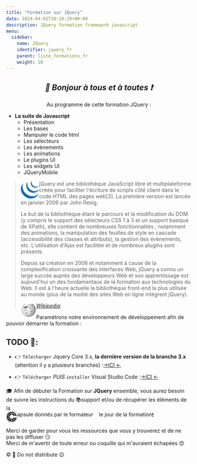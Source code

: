 ```yaml
---
title: "Formation sur JQuery"
date: 2024-04-02T10:10:29+00:00
description: JQuery formation framework javascript
menu:
  sidebar:
    name: JQuery
    identifier: jquery_fr
    parent: liste_formations_fr
    weight: 10
---
```

*<center>:loudspeaker: Bonjour à tous et à toutes :heavy_exclamation_mark:</center>*
---

<div class="d-sm-block alert alert-info " > <center>
<i class="fas fa-info-circle " style="color: blue;"></i> Au programme de cette formation JQuery : </center>
<span class="text-left">

- **La suite de Javascript**
  - Présentation
  - Les bases
  - Manipuler le code html
  - Les sélecteurs
  - Les évènements
  - Les animations
  - Le plugins UI
  - Les widgets UI
  - JQueryMobile 

</div>

> <img style="float:left; vertical-align: middle;margin-right:0px!important;width:50px" src="jQuery1_30.png" alt="">
>jQuery est une bibliothèque JavaScript libre et multiplateforme créée pour faciliter l'écriture de scripts côté client dans le code HTML des pages web[3]. La première version est lancée en janvier 2006 par John Resig.
>
>Le but de la bibliothèque étant le parcours et la modification du DOM (y compris le support des sélecteurs CSS 1 à 3 et un support basique de XPath), elle contient de nombreuses fonctionnalités ; notamment des animations, la manipulation des feuilles de style en cascade (accessibilité des classes et attributs), la gestion des évènements, etc. L'utilisation d'Ajax est facilitée et de nombreux plugins sont présents.
>
>Depuis sa création en 2006 et notamment à cause de la complexification croissante des interfaces Web, jQuery a connu un large succès auprès des développeurs Web et son apprentissage est aujourd'hui un des fondamentaux de la formation aux technologies du Web. Il est à l'heure actuelle la bibliothèque front-end la plus utilisée au monde (plus de la moitié des sites Web en ligne intègrent jQuery). 
>
> <cite>[ <img style="float:left; margin: 1px; " height="40px" src="/files/images/wikipedia.png"> Wikipedia <i class="fas fa-external-link-alt"></i>](https://fr.wikipedia.org/wiki/JQuery "Définition à lire pour bien comprendre")</cite>

Paramétrons notre environnement de développement afin de pouvoir démarrer la formation : 
## TODO  :roller_coaster:: 
- :point_right: `Télécharger` Jquery Core 3.x, **la dernière version de la branche 3.x** (attention il y a plusieurs branches) :[->ICI <i class="fas fa-external-link-alt"></i><-](https://releases.jquery.com/)

- :point_right: `Télécharger` *PUIS* `installer`  Visual Studio Code :[->ICI <i class="fas fa-external-link-alt"></i><-](https://code.visualstudio.com/)


<div class="d-sm-block  alert alert-success  text-left" role="alert">

:mortar_board: Afin de débuter la Formation sur **JQuery** ensemble, vous aurez besoin de suivre les instructions du :books:support et/ou de récupérer les éléments de la <span style='display:FLEX;margin:0'> <img style="vertical-align: bottom;" src="/images/icones/w30/capsule_30.png" alt="C">apsule donnés par le formateur &nbsp; <i class="fas fa-chalkboard-teacher"></i> &nbsp; le jour de la formation :exclamation:

</div>

Merci de garder pour vous les ressources que vous y trouverez et de ne pas les diffuser :smirk:  
Merci de m'avertir de toute erreur ou coquille qui m'auraient échapées :heart_eyes:

:copyright: :no_entry_sign: Do not distribute    :relieved: